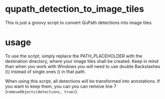 # qupath_detection_to_image_tiles
This is just a groovy script to convert QuPath detections into image tiles. 

# usage
To use the script, simply replace the PATH_PLACEHOLDER with the destination directory, where your image tiles shall be created. Keep in mind than when you work with Windows you will need to use double Backslashes (\\) instead of single ones (\) in that path.

When using this script, all detections will be transformed into annotations. If you want to keep them, you can you can remove line 7 (`removeObjects(detections, true)`).